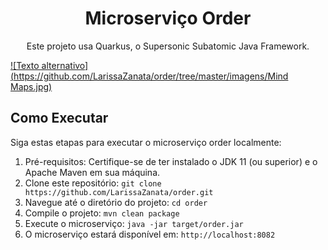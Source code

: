 <h1 align="center">Microserviço Order</h1>

<p align="center">
  Este projeto usa Quarkus, o Supersonic Subatomic Java Framework.
</p>

[![Texto alternativo](https://github.com/LarissaZanata/order/tree/master/imagens/Mind Maps.jpg)](https://github.com/LarissaZanata/order/tree/master/imagens)

## Como Executar

Siga estas etapas para executar o microserviço order localmente:

1. Pré-requisitos: Certifique-se de ter instalado o JDK 11 (ou superior) e o Apache Maven em sua máquina.
2. Clone este repositório: `git clone https://github.com/LarissaZanata/order.git`
3. Navegue até o diretório do projeto: `cd order`
4. Compile o projeto: `mvn clean package`
5. Execute o microserviço: `java -jar target/order.jar`
6. O microserviço estará disponível em: `http://localhost:8082`


